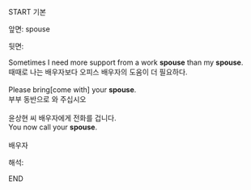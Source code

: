 START
기본

앞면:
spouse


뒷면:
<div>Sometimes I need more support from a work <strong>spouse</strong> than my <strong>spouse</strong>. </div><div><div>때때로 나는 배우자보다 오피스 배우자의 도움이 더 필요하다.</div></div><div><br></div><div><div>Please bring[come with] your <strong>spouse</strong>. </div><div><div>부부 동반으로 와 주십시오</div></div></div><div><br></div><div><div><div>윤상현 씨 배우자에게 전화를 겁니다.</div></div><div><div>You now call your <strong>spouse</strong>.</div></div></div><div><br></div><div>배우자</div>


해석:

END